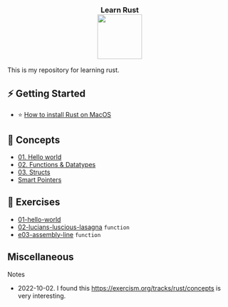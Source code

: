 <h3 align="center">
Learn Rust <br/>

<img style="height: 100px" src="https://upload.wikimedia.org/wikipedia/commons/thumb/d/d5/Rust_programming_language_black_logo.svg/768px-Rust_programming_language_black_logo.svg.png">
</h3>

This is my repository for learning rust.

## ⚡ Getting Started

* ⭐ [How to install Rust on MacOS](installation/how-to-install-rust-on-macos.md)

## 📙 Concepts

* [01. Hello world](concepts/c01-hello-world)  
* [02. Functions & Datatypes](concepts/c02-functions-datatypes)
* [03. Structs](concepts/c03-structs)
* [Smart Pointers](smart-pointers)

## 💪 Exercises

* [01-hello-world](exercises/e01-hello-world)
* [02-lucians-luscious-lasagna](exercises/e02-lucians-luscious-lasagna) `function`
* [e03-assembly-line](exercises/e03-assembly-line) `function`

## Miscellaneous

Notes

* 2022-10-02. I found this https://exercism.org/tracks/rust/concepts is very interesting. 